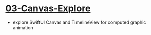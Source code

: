 # [03-Canvas-Explore](https://github.com/molab-itp/03-Canvas-Explore)

- explore SwiftUI Canvas and TimelineView for computed graphic animation

